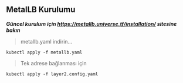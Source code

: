 ## MetalLB Kurulumu

***Güncel kurulum için https://metallb.universe.tf/installation/ sitesine bakın***

>metallb.yaml indirin...

```
kubectl apply -f metallb.yaml
```

> Tek adrese bağlanması için

```
kubectl apply -f layer2.config.yaml
```